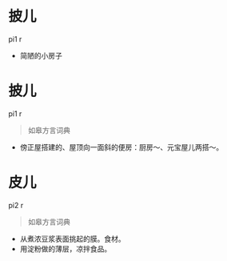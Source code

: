 # 披儿
pi1 r
- 简陋的小房子

# 披儿
pi1 r
> 如皋方言词典
- 傍正屋搭建的、屋顶向一面斜的便房：厨房～、元宝屋儿两搭～。

# 皮儿
pi2 r
> 如皋方言词典
- 从煮浓豆浆表面挑起的膜。食材。
- 用淀粉做的薄层，凉拌食品。
